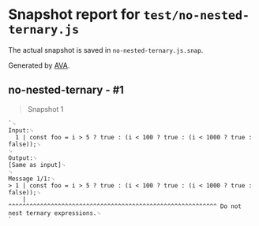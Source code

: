 # Snapshot report for `test/no-nested-ternary.js`

The actual snapshot is saved in `no-nested-ternary.js.snap`.

Generated by [AVA](https://avajs.dev).

## no-nested-ternary - #1

> Snapshot 1

    `␊
    Input:␊
      1 | const foo = i > 5 ? true : (i < 100 ? true : (i < 1000 ? true : false));␊
    ␊
    Output:␊
    [Same as input]␊
    ␊
    Message 1/1:␊
    > 1 | const foo = i > 5 ? true : (i < 100 ? true : (i < 1000 ? true : false));␊
        |             ^^^^^^^^^^^^^^^^^^^^^^^^^^^^^^^^^^^^^^^^^^^^^^^^^^^^^^^^^^^ Do not nest ternary expressions.␊
    `
